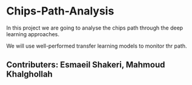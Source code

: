 # Chips-Path-Analysis

In this project we are going to analyse the chips path through the deep learning approaches.

We will use well-performed transfer learning models to monitor thr path.


## Contributers: Esmaeil Shakeri, Mahmoud Khalghollah
